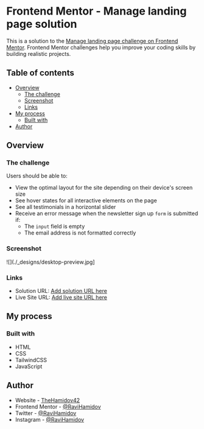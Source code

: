 # Frontend Mentor - Manage landing page solution

This is a solution to the [Manage landing page challenge on Frontend Mentor](https://www.frontendmentor.io/challenges/manage-landing-page-SLXqC6P5). Frontend Mentor challenges help you improve your coding skills by building realistic projects.

## Table of contents

-   [Overview](#overview)
    -   [The challenge](#the-challenge)
    -   [Screenshot](#screenshot)
    -   [Links](#links)
-   [My process](#my-process)
    -   [Built with](#built-with)
-   [Author](#author)

## Overview

### The challenge

Users should be able to:

-   View the optimal layout for the site depending on their device's screen size
-   See hover states for all interactive elements on the page
-   See all testimonials in a horizontal slider
-   Receive an error message when the newsletter sign up `form` is submitted if:
    -   The `input` field is empty
    -   The email address is not formatted correctly

### Screenshot

![](./\_designs/desktop-preview.jpg]

### Links

-   Solution URL: [Add solution URL here](https://github.com/RaviHamidov/ManageLandingPage)
-   Live Site URL: [Add live site URL here](https://ravihamidov.github.io/ManageLandingPage/)

## My process

### Built with

-   HTML
-   CSS
-   TailwindCSS
-   JavaScript

## Author

-   Website - [TheHamidov42](thehamidov42.herokuapp.com)
-   Frontend Mentor - [@RaviHamidov](https://www.frontendmentor.io/profile/@RaviHamidov)
-   Twitter - [@RaviHamidov](https://www.twitter.com/@RaviHamidov)
-   Instagram - [@RaviHamidov](https://www.instagram.com/ravihamidov/)
